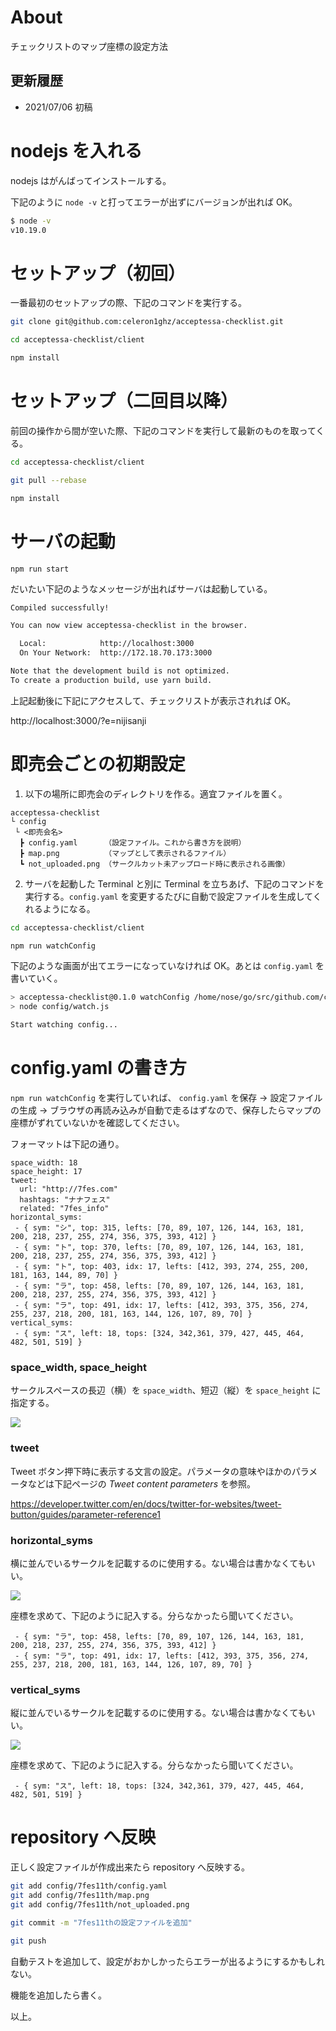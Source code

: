 # About
チェックリストのマップ座標の設定方法

## 更新履歴
 * 2021/07/06 初稿

# nodejs を入れる

nodejs はがんばってインストールする。

下記のように `node -v` と打ってエラーが出ずにバージョンが出れば OK。

```bash
$ node -v
v10.19.0
```

# セットアップ（初回）

一番最初のセットアップの際、下記のコマンドを実行する。

```bash
git clone git@github.com:celeron1ghz/acceptessa-checklist.git

cd acceptessa-checklist/client

npm install
```

# セットアップ（二回目以降）

前回の操作から間が空いた際、下記のコマンドを実行して最新のものを取ってくる。

```bash
cd acceptessa-checklist/client

git pull --rebase

npm install
```

# サーバの起動

```
npm run start
```

だいたい下記のようなメッセージが出ればサーバは起動している。

```bash
Compiled successfully!

You can now view acceptessa-checklist in the browser.

  Local:            http://localhost:3000
  On Your Network:  http://172.18.70.173:3000

Note that the development build is not optimized.
To create a production build, use yarn build.
```

上記起動後に下記にアクセスして、チェックリストが表示されれば OK。

http://localhost:3000/?e=nijisanji

# 即売会ごとの初期設定

1. 以下の場所に即売会のディレクトリを作る。適宜ファイルを置く。

```
acceptessa-checklist
└ config
 └ <即売会名>
  ┣ config.yaml      （設定ファイル。これから書き方を説明）
  ┣ map.png          （マップとして表示されるファイル）
  ┗ not_uploaded.png （サークルカット未アップロード時に表示される画像）
```

2. サーバを起動した Terminal と別に Terminal を立ちあげ、下記のコマンドを実行する。`config.yaml` を変更するたびに自動で設定ファイルを生成してくれるようになる。

```bash
cd acceptessa-checklist/client

npm run watchConfig
```

下記のような画面が出てエラーになっていなければ OK。あとは `config.yaml` を書いていく。

```bash
> acceptessa-checklist@0.1.0 watchConfig /home/nose/go/src/github.com/celeron1ghz/acceptessa-checklist/client
> node config/watch.js

Start watching config...
```

# config.yaml の書き方

`npm run watchConfig` を実行していれば、 `config.yaml` を保存 → 設定ファイルの生成 → ブラウザの再読み込みが自動で走るはずなので、保存したらマップの座標がずれていないかを確認してください。

フォーマットは下記の通り。

```
space_width: 18
space_height: 17
tweet:
  url: "http://7fes.com"
  hashtags: "ナナフェス"
  related: "7fes_info"
horizontal_syms:
 - { sym: "シ", top: 315, lefts: [70, 89, 107, 126, 144, 163, 181, 200, 218, 237, 255, 274, 356, 375, 393, 412] }
 - { sym: "ト", top: 370, lefts: [70, 89, 107, 126, 144, 163, 181, 200, 218, 237, 255, 274, 356, 375, 393, 412] }
 - { sym: "ト", top: 403, idx: 17, lefts: [412, 393, 274, 255, 200, 181, 163, 144, 89, 70] }
 - { sym: "ラ", top: 458, lefts: [70, 89, 107, 126, 144, 163, 181, 200, 218, 237, 255, 274, 356, 375, 393, 412] }
 - { sym: "ラ", top: 491, idx: 17, lefts: [412, 393, 375, 356, 274, 255, 237, 218, 200, 181, 163, 144, 126, 107, 89, 70] }
vertical_syms:
 - { sym: "ス", left: 18, tops: [324, 342,361, 379, 427, 445, 464, 482, 501, 519] }
```

### space_width, space_height

サークルスペースの長辺（横）を `space_width`、短辺（縦）を `space_height` に指定する。

<img src=".document/circlecut_vh.png">

### tweet

Tweet ボタン押下時に表示する文言の設定。パラメータの意味やほかのパラメータなどは下記ページの _Tweet content parameters_ を参照。

https://developer.twitter.com/en/docs/twitter-for-websites/tweet-button/guides/parameter-reference1

### horizontal_syms

横に並んでいるサークルを記載するのに使用する。ない場合は書かなくてもいい。

<img src=".document/horizontal.png">

座標を求めて、下記のように記入する。分らなかったら聞いてください。

```
 - { sym: "ラ", top: 458, lefts: [70, 89, 107, 126, 144, 163, 181, 200, 218, 237, 255, 274, 356, 375, 393, 412] }
 - { sym: "ラ", top: 491, idx: 17, lefts: [412, 393, 375, 356, 274, 255, 237, 218, 200, 181, 163, 144, 126, 107, 89, 70] }
```

### vertical_syms

縦に並んでいるサークルを記載するのに使用する。ない場合は書かなくてもいい。

<img src=".document/vertical.png">

座標を求めて、下記のように記入する。分らなかったら聞いてください。

```
 - { sym: "ス", left: 18, tops: [324, 342,361, 379, 427, 445, 464, 482, 501, 519] }
```

# repository へ反映

正しく設定ファイルが作成出来たら repository へ反映する。

```bash
git add config/7fes11th/config.yaml
git add config/7fes11th/map.png
git add config/7fes11th/not_uploaded.png

git commit -m "7fes11thの設定ファイルを追加"

git push
```

自動テストを追加して、設定がおかしかったらエラーが出るようにするかもしれない。

機能を追加したら書く。

以上。
